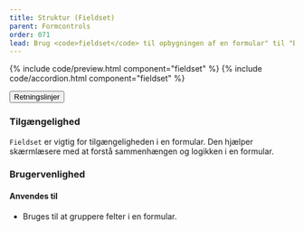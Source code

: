 ```yaml
---
title: Struktur (Fieldset)
parent: Formcontrols
order: 071
lead: Brug <code>fieldset</code> til opbygningen af en formular" til "Brug fieldset til at strukturere indholdet i mindre grupperinger. Dette er både godt for skærmlæsere og overblikket.
---
```


{% include code/preview.html component="fieldset" %}
{% include code/accordion.html component="fieldset" %}
<div class="accordion-bordered accordion-docs">
  <button class="button-unstyled accordion-button"
      aria-expanded="true" aria-controls="fieldset-docs">
    Retningslinjer
  </button>
  <div id="fieldset-docs" aria-hidden="false" class="accordion-content">
    <article>
      <section>
          <h3 class="h4">Tilgængelighed</h3>
          <p><code>Fieldset</code> er vigtig for tilgængeligheden i en formular. Den hjælper skærmlæsere med at forstå sammenhængen og logikken i en formular.</p>
      </section>
      <section>
        <h3 class="h4">Brugervenlighed</h3>
        <h4 class="h5">Anvendes til</h4>
        <ul>
            <li>Bruges til at gruppere felter i en formular.</li>
        </ul>
      </section>
    </article>
  </div>
</div>
